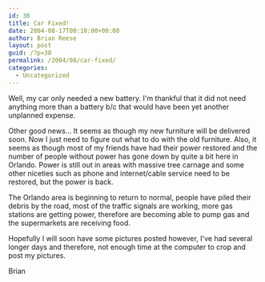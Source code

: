 ```yaml
---
id: 38
title: Car Fixed!
date: 2004-08-17T00:10:00+00:00
author: Brian Reese
layout: post
guid: /?p=38
permalink: /2004/08/car-fixed/
categories:
  - Uncategorized
---
```

Well, my car only needed a new battery. I&apos;m thankful that it did not need anything more than a battery b/c that would have been yet another unplanned expense.

Other good news&#8230; It seems as though my new furniture will be delivered soon. Now I just need to figure out what to do with the old furniture. Also, it seems as though most of my friends have had their power restored and the number of people without power has gone down by quite a bit here in Orlando. Power is still out in areas with massive tree carnage and some other niceties such as phone and internet/cable service need to be restored, but the power is back.

The Orlando area is beginning to return to normal, people have piled their debris by the road, most of the traffic signals are working, more gas stations are getting power, therefore are becoming able to pump gas and the supermarkets are receiving food.

Hopefully I will soon have some pictures posted however, I&apos;ve had several longer days and therefore, not enough time at the computer to crop and post my pictures.

Brian